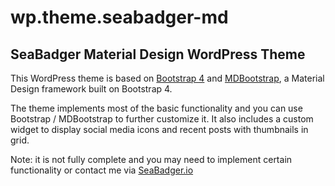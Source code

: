 # wp.theme.seabadger-md
## SeaBadger Material Design WordPress Theme

This WordPress theme is based on [Bootstrap 4](http://getbootstrap.com/) and [MDBootstrap](https://mdbootstrap.com/),
a Material Design framework built on Bootstrap 4.

The theme implements most of the basic functionality and you can use Bootstrap / MDBootstrap to further
customize it. It also includes a custom widget to display social media icons and recent posts with
thumbnails in grid.

Note: it is not fully complete and you may need to implement certain functionality or contact me via [SeaBadger.io](https://seabadger.io)

